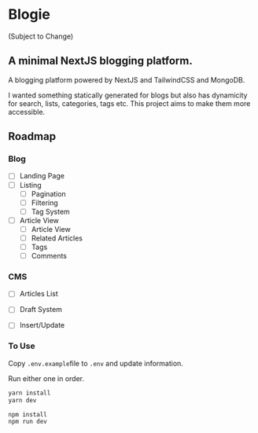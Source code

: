 # Blogie

(Subject to Change)

## A minimal NextJS blogging platform.

A blogging platform powered by NextJS and TailwindCSS and MongoDB.

I wanted something statically generated for blogs but also has dynamicity for search, lists, categories, tags etc. This project aims to make them more accessible.

## Roadmap

### Blog

- [ ] Landing Page
- [ ] Listing
  - [ ] Pagination
  - [ ] Filtering
  - [ ] Tag System
- [ ] Article View
  - [ ] Article View
  - [ ] Related Articles
  - [ ] Tags
  - [ ] Comments

### CMS

- [ ] Articles List
- [ ] Draft System
- [ ] Insert/Update



### To Use

Copy `.env.example`file to `.env` and update information.

Run either one in order.

``` bash
yarn install
yarn dev
```

```bash
npm install
npm run dev
```

